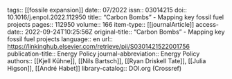 tags:: [[fossile expansion]]
date:: 07/2022
issn:: 03014215
doi:: 10.1016/j.enpol.2022.112950
title:: “Carbon Bombs” - Mapping key fossil fuel projects
pages:: 112950
volume:: 166
item-type:: [[journalArticle]]
access-date:: 2022-09-24T10:25:56Z
original-title:: “Carbon Bombs” - Mapping key fossil fuel projects
language:: en
url:: https://linkinghub.elsevier.com/retrieve/pii/S0301421522001756
publication-title:: Energy Policy
journal-abbreviation:: Energy Policy
authors:: [[Kjell Kühne]], [[Nils Bartsch]], [[Ryan Driskell Tate]], [[Julia Higson]], [[André Habet]]
library-catalog:: DOI.org (Crossref)
